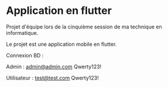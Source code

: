 
# Application en flutter

Projet d'équipe lors de la cinquième session de ma technique en informatique. 

Le projet est une application mobile en flutter. 

Connexion BD : 

Admin : 
admin@admin.com
Qwerty123!

Utilisateur :
test@test.com
Qwerty123!



